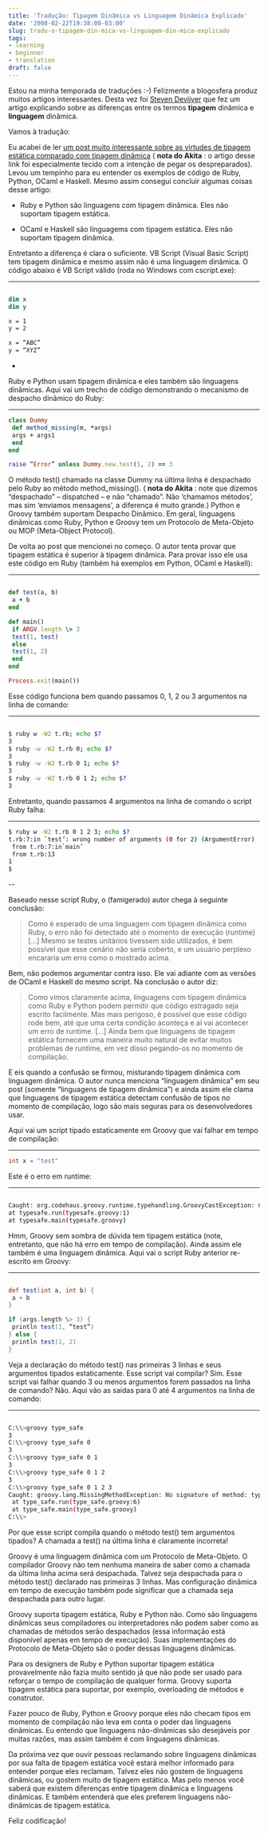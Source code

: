 ```yaml
---
title: 'Tradução: Tipagem Dinâmica vs Linguagem Dinâmica Explicado'
date: '2008-02-22T19:38:00-03:00'
slug: tradu-o-tipagem-din-mica-vs-linguagem-din-mica-explicado
tags:
- learning
- beginner
- translation
draft: false
---
```


Estou na minha temporada de traduções :-) Felizmente a blogosfera produz muitos artigos interessantes. Desta vez foi [Steven Devijver](http://groovy.dzone.com/news/dynamic-typing-vs-dynamic-lang) que fez um artigo explicando sobre as diferenças entre os termos **tipagem** dinâmica e **linguagem** dinâmica.

Vamos à tradução:

Eu acabei de ler [um post muito interessante sobre as virtudes de tipagem estática comparado com tipagem dinâmica](http://pinderkent.blogsavy.com/archives/157) ( **nota do Akita** : o artigo desse link foi especialmente tecido com a intenção de pegar os despreparados). Levou um tempinho para eu entender os exemplos de código de Ruby, Python, OCaml e Haskell. Mesmo assim consegui concluir algumas coisas desse artigo:

- Ruby e Python são linguagens com tipagem dinâmica. Eles não suportam tipagem estática.

- OCaml e Haskell são linguagems com tipagem estática. Eles não suportam tipagem dinâmica.

Entretanto a diferença é clara o suficiente. VB Script (Visual Basic Script) tem tipagem dinâmica e mesmo assim não é uma linguagem dinâmica. O código abaixo é VB Script válido (roda no Windows com cscript.exe):

* * *

```vb

dim x  
dim y

x = 1  
y = 2

x = “ABC”  
y = “XYZ”
```

-

Ruby e Python usam tipagem dinâmica e eles também são linguagens dinâmicas. Aqui vai um trecho de código demonstrando o mecanismo de despacho dinâmico do Ruby:

* * *

```ruby
class Dummy
 def method_missing(m, *args)
 args + args1
 end
end

raise “Error” unless Dummy.new.test(1, 2) == 3  
```

O método test() chamado na classe Dummy na última linha é despachado pelo Ruby ao método method_missing(). ( **nota do Akita** : note que dizemos “despachado” – dispatched – e não “chamado”. Não ‘chamamos métodos’, mas sim ‘enviamos mensagens’, a diferença é muito grande.) Python e Groovy também suportam Despacho Dinâmico. Em geral, linguagens dinâmicas como Ruby, Python e Groovy tem um Protocolo de Meta-Objeto ou MOP (Meta-Object Protocol).

De volta ao post que mencionei no começo. O autor tenta provar que tipagem estática é superior à tipagem dinâmica. Para provar isso ele usa este código em Ruby (também há exemplos em Python, OCaml e Haskell):

* * *

```ruby

def test(a, b)  
 a + b  
end

def main()  
 if ARGV.length \> 3  
 test(1, test)  
 else  
 test(1, 2)  
 end  
end

Process.exit(main())  
```

Esse código funciona bem quando passamos 0, 1, 2 ou 3 argumentos na linha de comando:

* * *

```bash

$ ruby w -W2 t.rb; echo $?  
3  
$ ruby -w -W2 t.rb 0; echo $?  
3  
$ ruby -w -W2 t.rb 0 1; echo $?  
3  
$ ruby -w -W2 t.rb 0 1 2; echo $?  
3  
```

Entretanto, quando passamos 4 argumentos na linha de comando o script Ruby falha:

* * *

```bash
$ ruby w -W2 t.rb 0 1 2 3; echo $?  
t.rb:7:in `test’: wrong number of arguments (0 for 2) (ArgumentError)  
 from t.rb:7:in`main’  
 from t.rb:13  
1
$
```

--

Baseado nesse script Ruby, o (famigerado) autor chega à seguinte conclusão:

> Como é esperado de uma linguagem com tipagem dinâmica como Ruby, o erro não foi detectado até o momento de execução (runtime) […] Mesmo se testes unitários tivessem sido utilizados, é bem possível que esse cenário não seria coberto, e um usuário perplexo encararia um erro como o mostrado acima.

Bem, não podemos argumentar contra isso. Ele vai adiante com as versões de OCaml e Haskell do mesmo script. Na conclusão o autor diz:

> Como vimos claramente acima, linguagens com tipagem dinâmica como Ruby e Python podem permitir que código estragado seja escrito facilmente. Mas mais perigoso, é possível que esse código rode bem, até que uma certa condição aconteça e aí vai acontecer um erro de runtime. […] Ainda bem que linguagens de tipagem estática fornecem uma maneira muito natural de evitar muitos problemas de runtime, em vez disso pegando-os no momento de compilação.

E eis quando a confusão se firmou, misturando tipagem dinâmica com linguagem dinâmica. O autor nunca menciona “linguagem dinâmica” em seu post (somente “linguagens de tipagem dinâmica”) e ainda assim ele clama que linguagens de tipagem estática detectam confusão de tipos no momento de compilação, logo são mais seguras para os desenvolvedores usar.

Aqui vai um script tipado estaticamente em Groovy que vai falhar em tempo de compilação:

* * *

```java
int x = "test"
```

Este é o erro em runtime:

* * *

```bash

Caught: org.codehaus.groovy.runtime.typehandling.GroovyCastException: Cannot cast object ‘test’ with class ‘java.lang.String’ to class ‘java.lang.Integer’  
at typesafe.run(typesafe.groovy:1)  
at typesafe.main(typesafe.groovy)  
```

Hmm, Groovy sem sombra de dúvida tem tipagem estática (note, entretanto, que não há erro em tempo de compilação). Ainda assim ele também é uma linguagem dinâmica. Aqui vai o script Ruby anterior re-escrito em Groovy:

* * *

```groovy

def test(int a, int b) {  
 a + b  
}

if (args.length \> 3) {  
 println test(1, “test”)  
} else {  
 println test(1, 2)  
}  
```

Veja a declaração do método test() nas primeiras 3 linhas e seus argumentos tipados estaticamente. Esse script vai compilar? Sim. Esse script vai falhar quando 3 ou menos argumentos forem passados na linha de comando? Não. Aqui vão as saídas para 0 até 4 argumentos na linha de comando:

* * *

```bash

C:\\>groovy type_safe  
3  
C:\\>groovy type_safe 0  
3  
C:\\>groovy type_safe 0 1  
3  
C:\\>groovy type_safe 0 1 2  
3  
C:\\>groovy type_safe 0 1 2 3  
Caught: groovy.lang.MissingMethodException: No signature of method: type_safe.test() is applicable for argument types: (java.lang.Integer, java.lang.String) values: {1, "test"}  
 at type_safe.run(type_safe.groovy:6)  
 at type_safe.main(type_safe.groovy)  
C:\\>
```

Por que esse script compila quando o método test() tem argumentos tipados? A chamada a test() na última linha é claramente incorreta!

Groovy é uma linguagem dinâmica com um Protocolo de Meta-Objeto. O compilador Groovy não tem nenhuma maneira de saber como a chamada da última linha acima será despachada. Talvez seja despachada para o método test() declarado nas primeiras 3 linhas. Mas configuração dinâmica em tempo de execução também pode significar que a chamada seja despachada para outro lugar.

Groovy suporta tipagem estática, Ruby e Python não. Como são linguagens dinâmicas seus compiladores ou interpretadores não podem saber como as chamadas de métodos serão despachados (essa informação está disponível apenas em tempo de execução). Suas implementações do Protocolo de Meta-Objeto são o poder dessas linguagens dinâmicas.

Para os designers de Ruby e Python suportar tipagem estática provavelmente não fazia muito sentido já que não pode ser usado para reforçar o tempo de compilação de qualquer forma. Groovy suporta tipagem estática para suportar, por exemplo, overloading de métodos e construtor.

Fazer pouco de Ruby, Python e Groovy porque eles não checam tipos em momento de compilação não leva em conta o poder das linguagens dinâmicas. Eu entendo que linguagens não-dinâmicas são desejáveis por muitas razões, mas assim também é com linguagens dinâmicas.

Da próxima vez que ouvir pessoas reclamando sobre linguagens dinâmicas por sua falta de tipagem estática você estará melhor informado para entender porque eles reclamam. Talvez eles não gostem de linguagens dinâmicas, ou gostem muito de tipagem estática. Mas pelo menos você saberá que existem diferenças entre tipagem dinâmica e linguagens dinâmicas. E também entenderá que eles preferem linguagens não-dinâmicas de tipagem estática.

Feliz codificação!
